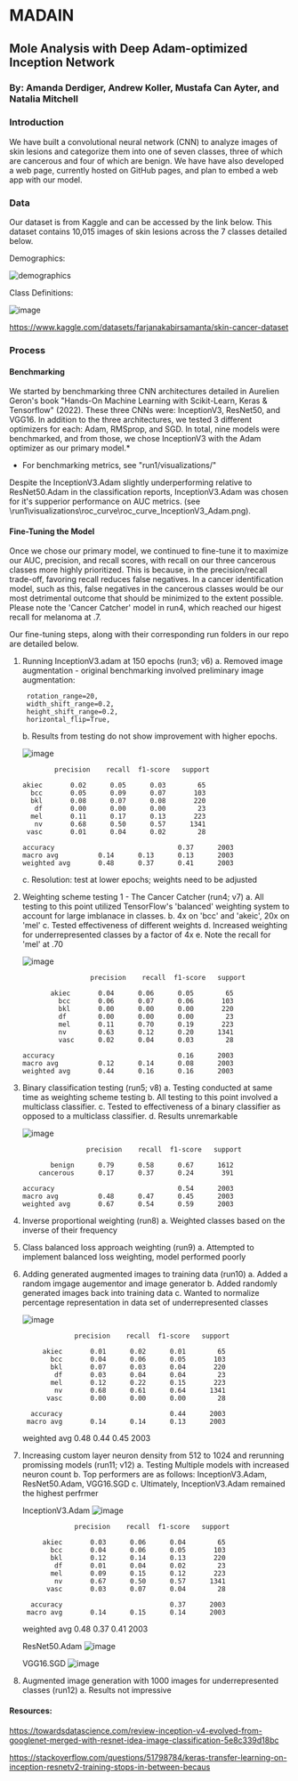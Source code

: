 # MADAIN
## Mole Analysis with Deep Adam-optimized Inception Network

### By: Amanda Derdiger, Andrew Koller, Mustafa Can Ayter, and Natalia Mitchell

### Introduction
We have built a convolutional neural network (CNN) to analyze images of skin lesions and categorize them into one of seven classes, three of which are cancerous and four of which are benign. We have have also developed a web page, currently hosted on GitHub pages, and plan to embed a web app with our model.

### Data
Our dataset is from Kaggle and can be accessed by the link below. This dataset contains 10,015 images of skin lesions across the 7 classes detailed below.

Demographics:

![demographics](https://github.com/aderdiger/MADAIN/assets/148494444/b67fe672-58c2-47b1-9d63-bf7c1cfeb654)

Class Definitions:

![image](https://github.com/aderdiger/MADAIN/assets/148494444/e6325a45-a732-4b5b-a062-8a81e86cea94)

https://www.kaggle.com/datasets/farjanakabirsamanta/skin-cancer-dataset

### Process

#### Benchmarking
We started by benchmarking three CNN architectures detailed in Aurelien Geron's book "Hands-On Machine Learning with Scikit-Learn, Keras & Tensorflow" (2022). These three CNNs were: InceptionV3, ResNet50, and VGG16. In addition to the three architectures, we tested 3 different optimizers for each: Adam, RMSprop, and SGD. In total, nine models were benchmarked, and from those, we chose InceptionV3 with the Adam optimizer as our primary model.*

* For benchmarking metrics, see "run1/visualizations/"

Despite the InceptionV3.Adam slightly underperforming relative to ResNet50.Adam in the classification reports, InceptionV3.Adam was chosen for it's supperior performance on AUC metrics. (see \run1\visualizations\roc_curve\roc_curve_InceptionV3_Adam.png). 

#### Fine-Tuning the Model
Once we chose our primary model, we continued to fine-tune it to maximize our AUC, precision, and recall scores, with recall on our three cancerous classes more highly prioritized. This is because, in the precision/recall trade-off, favoring recall reduces false negatives. In a cancer identification model, such as this, false negatives in the cancerous classes would be our most detrimental outcome that should be minimized to the extent possible. Please note the 'Cancer Catcher' model in run4, which reached our higest recall for melanoma at .7. 

Our fine-tuning steps, along with their corresponding run folders in our repo are detailed below.

1. Running InceptionV3.adam at 150 epochs (run3; v6)
    a. Removed image augmentation - original benchmarking involved preliminary image augmentation:

        rotation_range=20,
        width_shift_range=0.2,
        height_shift_range=0.2,
        horizontal_flip=True,

    b. Results from testing do not show improvement with higher epochs. 

    ![image](https://github.com/aderdiger/MADAIN/blob/main/run3/visualizations/roc_curve_InceptionV3_Adam.png)

               precision    recall  f1-score   support

       akiec       0.02      0.05      0.03        65
         bcc       0.05      0.09      0.07       103
         bkl       0.08      0.07      0.08       220
          df       0.00      0.00      0.00        23
         mel       0.11      0.17      0.13       223
          nv       0.68      0.50      0.57      1341
        vasc       0.01      0.04      0.02        28
   
       accuracy                               0.37      2003
       macro avg          0.14      0.13      0.13      2003
       weighted avg       0.48      0.37      0.41      2003


    c. Resolution: test at lower epochs; weights need to be adjusted 

2. Weighting scheme testing 1 - The Cancer Catcher (run4; v7)
    a. All testing to this point utilized TensorFlow's 'balanced' weighting system to account for large imblanace in classes.
    b. 4x on 'bcc' and 'akeic', 20x on 'mel'
    c. Tested effectiveness of different weights 
    d. Increased weighting for underrepresented classes by a factor of 4x
    e. Note the recall for 'mel' at .70

    ![image](https://github.com/aderdiger/MADAIN/blob/a90a26d55caa387aa8614be2b8cad85adb77fffb/run4/run7/visualizations/roc_curve_InceptionV3_Adam.png)
    

                        precision    recall  f1-score   support

              akiec       0.04      0.06      0.05        65
                bcc       0.06      0.07      0.06       103
                bkl       0.00      0.00      0.00       220
                df        0.00      0.00      0.00        23
                mel       0.11      0.70      0.19       223
                nv        0.63      0.12      0.20      1341
                vasc      0.02      0.04      0.03        28
   
       accuracy                               0.16      2003
       macro avg          0.12      0.14      0.08      2003
       weighted avg       0.44      0.16      0.16      2003

4. Binary classification testing (run5; v8)
    a. Testing conducted at same time as weighting scheme testing
    b. All testing to this point involved a multiclass classifier.
    c. Tested to effectiveness of a binary classifier as opposed to a multiclass classifier.
    d. Results unremarkable

   ![image](https://github.com/aderdiger/MADAIN/blob/9736cacc4e400c7f9d526d057b93111dd322f4d7/run5/visualizations/roc_curve_InceptionV3_Adam.png)

                       precision    recall  f1-score   support

              benign      0.79      0.58      0.67      1612
           cancerous      0.17      0.37      0.24       391

       accuracy                               0.54      2003
       macro avg          0.48      0.47      0.45      2003
       weighted avg       0.67      0.54      0.59      2003


5. Inverse proportional weighting (run8)
    a. Weighted classes based on the inverse of their frequency
   
6. Class balanced loss approach weighting (run9)
    a. Attempted to implement balanced loss weighting, model performed poorly

7. Adding generated augmented images to training data (run10)
    a. Added a random imgage augementor and image generator 
    b. Added randomly generated images back into training data 
    c. Wanted to normalize percentage representation in data set of underrepresented classes

    ![image](https://github.com/AEKoller/MADAIN/blob/main/run10/visualizations/roc_curve_InceptionV3_Adam.png)

                    precision    recall  f1-score   support

            akiec       0.01      0.02      0.01        65
              bcc       0.04      0.06      0.05       103
              bkl       0.07      0.03      0.04       220
               df       0.03      0.04      0.04        23
              mel       0.12      0.22      0.15       223
               nv       0.68      0.61      0.64      1341
             vasc       0.00      0.00      0.00        28

         accuracy                           0.44      2003
        macro avg       0.14      0.14      0.13      2003
     weighted avg       0.48      0.44      0.45      2003


8. Increasing custom layer neuron density from 512 to 1024 and rerunning promissing models (run11; v12)
    a. Testing Multiple models with increased neuron count
    b. Top performers are as follows: InceptionV3.Adam, ResNet50.Adam, VGG16.SGD
    c. Ultimately, InceptionV3.Adam remained the highest perfrmer
    
    InceptionV3.Adam
    ![image](https://github.com/AEKoller/MADAIN/blob/main/run11/visualizations/roc_curve_InceptionV3_Adam.png)

                    precision    recall  f1-score   support

            akiec       0.03      0.06      0.04        65
              bcc       0.04      0.06      0.05       103
              bkl       0.12      0.14      0.13       220
               df       0.01      0.04      0.02        23
              mel       0.09      0.15      0.12       223
               nv       0.67      0.50      0.57      1341
             vasc       0.03      0.07      0.04        28

         accuracy                           0.37      2003
        macro avg       0.14      0.15      0.14      2003
     weighted avg       0.48      0.37      0.41      2003

    ResNet50.Adam
    ![image](https://github.com/AEKoller/MADAIN/blob/main/run11/visualizations/roc_curve_ResNet50_Adam.png)

    VGG16.SGD
    ![image](https://github.com/AEKoller/MADAIN/blob/main/run11/visualizations/VGG16_SGD/roc_curve_VGG16_SGD.png)

9. Augmented image generation with 1000 images for underrepresented classes (run12)
    a. Results not impressive


#### Resources:

https://towardsdatascience.com/review-inception-v4-evolved-from-googlenet-merged-with-resnet-idea-image-classification-5e8c339d18bc

https://stackoverflow.com/questions/51798784/keras-transfer-learning-on-inception-resnetv2-training-stops-in-between-becaus
